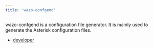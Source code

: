 ```yaml
---
title: 'wazo-confgend'
---
```


wazo-confgend is a configuration file generator. It is mainly used to
generate the Asterisk configuration files.

- [developer](/uc-doc/system/wazo-confgend/developer)

